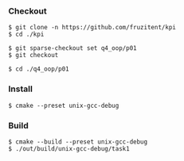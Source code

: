 ### Checkout
```shell
$ git clone -n https://github.com/fruzitent/kpi
$ cd ./kpi

$ git sparse-checkout set q4_oop/p01
$ git checkout

$ cd ./q4_oop/p01
```

### Install
```shell
$ cmake --preset unix-gcc-debug
```

### Build
```shell
$ cmake --build --preset unix-gcc-debug
$ ./out/build/unix-gcc-debug/task1
```
